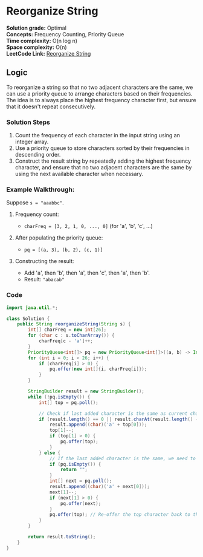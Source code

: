# Reorganize String

**Solution grade:** Optimal  
**Concepts:** Frequency Counting, Priority Queue  
**Time complexity:** O(n log n)  
**Space complexity:** O(n)  
**LeetCode Link:** [Reorganize String](https://leetcode.com/problems/reorganize-string/)

## Logic

To reorganize a string so that no two adjacent characters are the same, we can use a priority queue to arrange characters based on their frequencies. The idea is to always place the highest frequency character first, but ensure that it doesn't repeat consecutively.

### Solution Steps

1. Count the frequency of each character in the input string using an integer array.
2. Use a priority queue to store characters sorted by their frequencies in descending order.
3. Construct the result string by repeatedly adding the highest frequency character, and ensure that no two adjacent characters are the same by using the next available character when necessary.

### Example Walkthrough:

Suppose `s = "aaabbc"`.

1. Frequency count:
   - `charFreq = [3, 2, 1, 0, ..., 0]` (for 'a', 'b', 'c', ...)
  
2. After populating the priority queue:
   - `pq = [(a, 3), (b, 2), (c, 1)]`
   
3. Constructing the result:
   - Add 'a', then 'b', then 'a', then 'c', then 'a', then 'b'.
   - Result: `"abacab"`

### Code

```java
import java.util.*;

class Solution {
    public String reorganizeString(String s) {
        int[] charFreq = new int[26];
        for (char c : s.toCharArray()) {
            charFreq[c - 'a']++;
        }
        PriorityQueue<int[]> pq = new PriorityQueue<int[]>((a, b) -> Integer.compare(b[1], a[1]));
        for (int i = 0; i < 26; i++) {
            if (charFreq[i] > 0) {
                pq.offer(new int[]{i, charFreq[i]});
            }
        }

        StringBuilder result = new StringBuilder();
        while (!pq.isEmpty()) {
            int[] top = pq.poll();

            // Check if last added character is the same as current character
            if (result.length() == 0 || result.charAt(result.length() - 1) != (char)('a' + top[0])) {
                result.append((char)('a' + top[0]));
                top[1]--;
                if (top[1] > 0) {
                    pq.offer(top);
                }
            } else {
                // If the last added character is the same, we need to use the next available character
                if (pq.isEmpty()) {
                    return "";
                }
                int[] next = pq.poll();
                result.append((char)('a' + next[0]));
                next[1]--;
                if (next[1] > 0) {
                    pq.offer(next);
                }
                pq.offer(top); // Re-offer the top character back to the priority queue
            }
        }

        return result.toString();
    }
}
